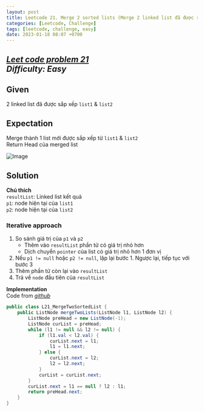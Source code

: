 ```yaml
---
layout: post
title: Leetcode 21. Merge 2 sorted lists (Merge 2 linked list đã được sắp xếp)
categories: [Leetcode, Challenge]
tags: [leetcode, challenge, easy]
date: 2023-01-18 08:07 +0700
---
```

[_Leet code problem 21_](https://leetcode.com/problems/merge-two-sorted-lists/)\
_Difficulty: Easy_
---
## Given
2 linked list đã được sắp xếp `list1` & `list2`

## Expectation
Merge thành 1 list mới được sắp xếp từ `list1` & `list2`\
Return Head của merged list

![Image](https://assets.leetcode.com/uploads/2020/10/03/merge_ex1.jpg)

## Solution

**Chú thích**\
`resultList`: Linked list kết quả\
`p1`: node hiện tại của `list1`\
`p2`: node hiện tại của `list2`

### Iterative approach

1. So sánh giá trị của `p1` và `p2`
    - Thêm vào `resultList` phần tử có giá trị nhỏ hơn
    - Dịch chuyển `pointer` của list có giá trị nhỏ hơn 1 đơn vị
2. Nếu `p1 != null` hoặc `p2 != null`, lặp lại bước 1. Ngược lại, tiếp tục với bước 3
3. Thêm phần tử còn lại vào `resultList`
4. Trả về `node` đầu tiên của `resultList`

**Implementation**\
Code from [_github_](https://github.com/nguyentaijs/Leetcode/blob/main/src/L21_MergeTwoSortedList.java)

```java
public class L21_MergeTwoSortedList {
    public ListNode mergeTwoLists(ListNode l1, ListNode l2) {
        ListNode preHead = new ListNode(-1);
        ListNode curList = preHead;
        while (l1 != null && l2 != null) {
            if (l1.val < l2.val) {
                curList.next = l1;
                l1 = l1.next;
            } else {
                curList.next = l2;
                l2 = l2.next;
            }
            curList = curList.next;
        }
        curList.next = l1 == null ? l2 : l1;
        return preHead.next;
    }
}
```



